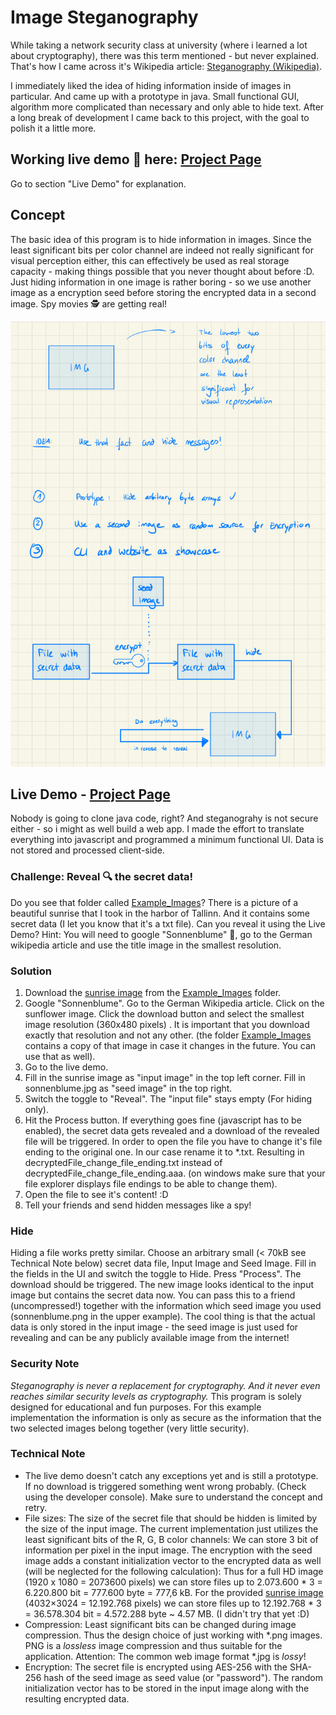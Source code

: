 # Image Steganography

While taking a network security class at university (where i learned a lot about cryptography), there was this term mentioned - but never explained. That's how I came across it's Wikipedia article: [Steganography (Wikipedia)](https://en.wikipedia.org/wiki/Steganography).

I immediately liked the idea of hiding information inside of images in particular. And came up with a prototype in java. Small functional GUI, algorithm more complicated than necessary and only able to hide text. After a long break of development I came back to this project, with the goal to polish it a little more.

## Working live demo 🚀 here: [Project Page](https://jthyroff.github.io/ImgSteg/)

Go to section "Live Demo" for explanation.

## Concept

The basic idea of this program is to hide information in images. Since the least significant bits per color channel are indeed not really significant for visual perception either, this can effectively be used as real storage capacity - making things possible that you never thought about before :D. Just hiding information in one image is rather boring - so we use another image as a encryption seed before storing the encrypted data in a second image. Spy movies 🕵️ are getting real! 

![concept](concept.png)

## Live Demo - [Project Page](https://jthyroff.github.io/ImgSteg/)

Nobody is going to clone java code, right? And steganograhy is not secure either - so i might as well build a web app. I made the effort to translate everything into javascript and programmed a minimum functional UI. Data is not stored and processed client-side.

### Challenge: Reveal 🔍 the secret data! 

Do you see that folder called [Example_Images](./Example_Images/)? There is a picture of a beautiful sunrise that I took in the harbor of Tallinn. And it contains some secret data (I let you know that it's a txt file). Can you reveal it using the Live Demo? Hint: You will need to google "Sonnenblume" 🌻, go to the German wikipedia article and use the title image in the smallest resolution.

### Solution

1) Download the [sunrise image](./Example_Images/img_containing_secret_data.png) from the [Example_Images](./Example_Images/) folder.
2) Google "Sonnenblume". Go to the German Wikipedia article. Click on the sunflower image. Click the download button and select the smallest image resolution (360x480 pixels) . It is important that you download exactly that resolution and not any other. 
(the folder [Example_Images](./Example_Images/) contains a copy of that image in case it changes in the future. You can use that as well).
3) Go to the live demo.
4) Fill in the sunrise image as "input image" in the top left corner. Fill in sonnenblume.jpg as "seed image" in the top right.
5) Switch the toggle to "Reveal". The "input file" stays empty (For hiding only).
6) Hit the Process button. If everything goes fine (javascript has to be enabled), the secret data gets revealed and a download of the revealed file will be triggered. In order to open the file you have to change it's file ending to the original one. In our case rename it to *.txt. Resulting in decryptedFile_change_file_ending.txt instead of decryptedFile_change_file_ending.aaa. (on windows make sure that your file explorer displays file endings to be able to change them).
7) Open the file to see it's content! :D
8) Tell your friends and send hidden messages like a spy!

### Hide

Hiding a file works pretty similar. Choose an arbitrary small (< 70kB see Technical Note below) secret data file, Input Image and Seed Image. Fill in the fields in the UI and switch the toggle to Hide. Press "Process". The download should be triggered. The new image looks identical to the input image but contains the secret data now. You can pass this to a friend (uncompressed!) together with the information which seed image you used (sonnenblume.png in the upper example). The cool thing is that the actual data is only stored in the input image - the seed image is just used for revealing and can be any publicly available image from the internet!

### Security Note

*Steganography is never a replacement for cryptography. And it never even reaches similar security levels as cryptography.* This program is solely designed for educational and fun purposes. For this example implementation the information is only as secure as the information that the two selected images belong together (very little security).

### Technical Note

- The live demo doesn't catch any exceptions yet and is still a prototype. If no download is triggered something went wrong probably. (Check using the developer console). Make sure to understand the concept and retry.
- File sizes: The size of the secret file that should be hidden is limited by the size of the input image. The current implementation just utilizes the least significant bits of the R, G, B color channels: We can store 3 bit of information per pixel in the input image. The encryption with the seed image adds a constant initialization vector to the encrypted data as well (will be neglected for the following calculation): Thus for a full HD image (1920 x 1080 = 2073600 pixels) we can store files up to 2.073.600 \* 3 = 6.220.800 bit = 777.600 byte = 777,6 kB. For the provided [sunrise image](./Example_Images/img_containing_secret_data.png) (4032×3024 = 12.192.768 pixels) we can store files up to 12.192.768 \* 3 = 36.578.304 bit = 4.572.288 byte ~ 4.57 MB. (I didn't try that yet :D)
- Compression: Least significant bits can be changed during image compression. Thus the design choice of just working with \*.png images. PNG is a *lossless* image compression and thus suitable for the application. Attention: The common web image format \*.jpg is *lossy*!
- Encryption: The secret file is encrypted using AES-256 with the SHA-256 hash of the seed image as seed value (or "password"). The random initialization vector has to be stored in the input image along with the resulting encrypted data.
